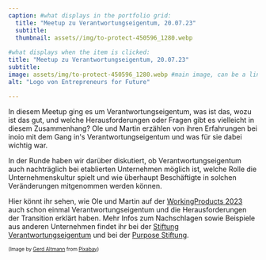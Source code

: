 ```yaml
---
caption: #what displays in the portfolio grid:
  title: "Meetup zu Verantwortungseigentum, 20.07.23"
  subtitle: 
  thumbnail: assets//img/to-protect-450596_1280.webp
  
#what displays when the item is clicked:
title: "Meetup zu Verantwortungseigentum, 20.07.23"
subtitle: 
image: assets/img/to-protect-450596_1280.webp #main image, can be a link or a file in assets/img/portfolio
alt: "Logo von Entrepreneurs for Future"

---
```

In diesem Meetup ging es um Verantwortungseigentum, was ist das, wozu ist das gut, und welche Herausforderungen oder Fragen gibt es vielleicht in diesem Zusammenhang?
Ole und Martin erzählen von ihren Erfahrungen bei inoio mit dem Gang in's Verantwortungseigentum und was für sie dabei wichtig war.

In der Runde haben wir darüber diskutiert, ob Verantwortungseigentum auch nachträglich bei etablierten Unternehmen möglich ist, welche Rolle die Unternehmenskultur spielt und wie überhaupt Beschäftigte in solchen Veränderungen mitgenommen werden können. 

Hier könnt ihr sehen, wie Ole und Martin auf der [WorkingProducts 2023](https://vimeo.com/846514762/95e9b65ea4?share=copy) auch schon einmal Verantwortungseigentum und die Herausforderungen der Transition erklärt haben. Mehr Infos zum Nachschlagen sowie Beispiele aus anderen Unternehmen findet ihr bei der [Stiftung Verantwortungseigentum](https://stiftung-verantwortungseigentum.de/) und bei der [Purpose Stiftung](https://purpose-economy.org/de/open-content/).

<span style="font-size: x-small;">(Image by <a href="https://pixabay.com/users/geralt-9301/?utm_source=link-attribution&utm_medium=referral&utm_campaign=image&utm_content=450596">Gerd Altmann</a> from <a href="https://pixabay.com//?utm_source=link-attribution&utm_medium=referral&utm_campaign=image&utm_content=450596">Pixabay</a>)</span>